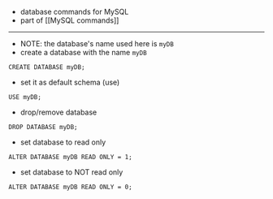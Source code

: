 - database commands for MySQL
- part of [[MySQL commands]]

---
- NOTE: the database's name used here is `myDB`
- create a database with the name `myDB`
```mysql
CREATE DATABASE myDB;
```

- set it as default schema (use)
```mysql
USE myDB;
```

- drop/remove database
```mysql
DROP DATABASE myDB;
```

- set database to read only
```mysql
ALTER DATABASE myDB READ ONLY = 1;
```

- set database to NOT read only
```mysql
ALTER DATABASE myDB READ ONLY = 0;
```

